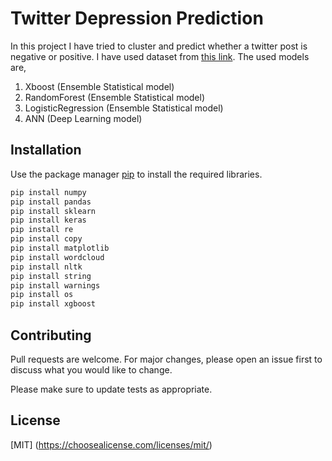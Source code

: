 # Twitter Depression Prediction
In this project I have tried to cluster and predict whether a twitter post is negative or positive. I have used dataset from [this link](https://www.kaggle.com/kazanova/sentiment140). The used models are,

1. Xboost (Ensemble Statistical model)
2. RandomForest (Ensemble Statistical model)
3. LogisticRegression (Ensemble Statistical model)
4. ANN (Deep Learning model)



## Installation

Use the package manager [pip](https://pip.pypa.io/en/stable/) to install the required libraries.

```bash
pip install numpy 
pip install pandas
pip install sklearn
pip install keras
pip install re
pip install copy
pip install matplotlib
pip install wordcloud
pip install nltk
pip install string
pip install warnings
pip install os
pip install xgboost 
```




## Contributing

Pull requests are welcome. For major changes, please open an issue first
to discuss what you would like to change.

Please make sure to update tests as appropriate.

## License

[MIT] (https://choosealicense.com/licenses/mit/)
